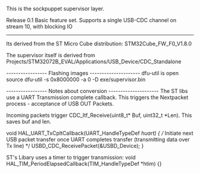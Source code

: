 This is the sockpuppet supervisor layer.  

Release 0.1
 Basic feature set.  Supports a single USB-CDC channel on stream 10,
 with blocking IO


------------------------------------------------


Its derived from the ST Micro Cube distribution: STM32Cube_FW_F0_V1.8.0

The supervisor itself is derived from 
Projects/STM32072B_EVAL/Applications/USB_Device/CDC_Standalone

----------------- Flashing images  ---------------------
dfu-util is open source
dfu-util -s 0x8000000 -a 0 -D exe/supervisor.bin


----------------- Notes about conversion ---------------------
The ST libs use a UART Transmission complete callback.   This
triggers the Nextpacket process - acceptance of USB OUT Packets.

Incoming packets trigger CDC_Itf_Receive(uint8_t* Buf, uint32_t *Len).
This saves buf and len.

void HAL_UART_TxCpltCallback(UART_HandleTypeDef *huart)
{
  /* Initiate next USB packet transfer once UART completes transfer (transmitting data over Tx line) */
  USBD_CDC_ReceivePacket(&USBD_Device);
}

ST's Libary uses a timer to trigger transmission:
void HAL_TIM_PeriodElapsedCallback(TIM_HandleTypeDef *htim) {}



